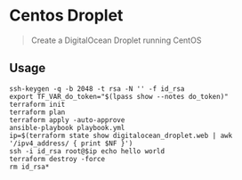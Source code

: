 # Centos Droplet

> Create a DigitalOcean Droplet running CentOS

## Usage

```
ssh-keygen -q -b 2048 -t rsa -N '' -f id_rsa
export TF_VAR_do_token="$(lpass show --notes do_token)"
terraform init
terraform plan
terraform apply -auto-approve
ansible-playbook playbook.yml
ip=$(terraform state show digitalocean_droplet.web | awk '/ipv4_address/ { print $NF }')
ssh -i id_rsa root@$ip echo hello world
terraform destroy -force
rm id_rsa*
```